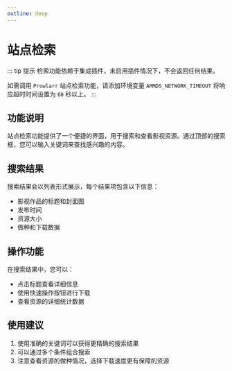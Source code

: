 ```yaml
---
outline: deep
---
```


# 站点检索

::: tip 提示
检索功能依赖于集成插件，未启用插件情况下，不会返回任何结果。

如需调用 `Prowlarr` 站点检索功能，请添加环境变量 `AMMDS_NETWORK_TIMEOUT` 将响应超时时间设置为 `60` 秒以上。
:::

<a-image style="border-radius: 12px" src="/images/usage/search-site-001.png" />

## 功能说明

站点检索功能提供了一个便捷的界面，用于搜索和查看影视资源。通过顶部的搜索框，您可以输入关键词来查找感兴趣的内容。

## 搜索结果

搜索结果会以列表形式展示，每个结果项包含以下信息：
- 影视作品的标题和封面图
- 发布时间
- 资源大小
- 做种和下载数据

## 操作功能

在搜索结果中，您可以：
- 点击标题查看详细信息
- 使用快速操作按钮进行下载
- 查看资源的详细统计数据

## 使用建议

1. 使用准确的关键词可以获得更精确的搜索结果
2. 可以通过多个条件组合搜索
3. 注意查看资源的做种情况，选择下载速度更有保障的资源